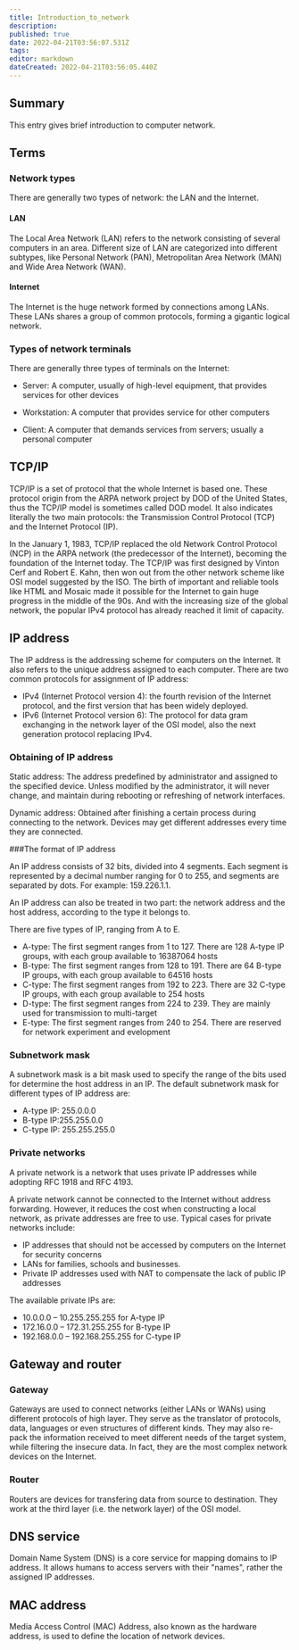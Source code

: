 ```yaml
---
title: Introduction_to_network
description: 
published: true
date: 2022-04-21T03:56:07.531Z
tags: 
editor: markdown
dateCreated: 2022-04-21T03:56:05.440Z
---
```




## Summary

This entry gives brief introduction to computer network.

## Terms

### Network types

There are generally two types of network: the LAN and the Internet.

#### LAN

The Local Area Network (LAN) refers to the network consisting of several computers in an area. Different size of LAN are categorized into different subtypes, like Personal Network (PAN), Metropolitan Area Network (MAN) and Wide Area Network (WAN).

#### Internet

The Internet is the huge network formed by connections among LANs. These LANs shares a group of common protocols, forming a gigantic logical network.

### Types of network terminals

There are generally three types of terminals on the Internet:

* Server: A computer, usually of high-level equipment, that provides services for other devices

* Workstation: A computer that provides service for other computers

* Client: A computer that demands services from servers; usually a personal computer

## TCP/IP

TCP/IP is a set of protocol that the whole Internet is based one. These protocol origin from the ARPA network project by DOD of the United States, thus the TCP/IP model is sometimes called DOD model. It also indicates literally the two main protocols: the Transmission Control Protocol (TCP) and the Internet Protocol (IP).

In the January 1, 1983, TCP/IP replaced the old Network Control Protocol (NCP) in the ARPA network (the predecessor of the Internet), becoming the foundation of the Internet today. The TCP/IP was first designed by Vinton Cerf and Robert E. Kahn, then won out from the other network scheme like OSI model suggested by the ISO. The birth of important and reliable tools like HTML and Mosaic made it possible for the Internet to gain huge progress in the middle of the 90s. And with the increasing size of the global network, the popular IPv4 protocol has already reached it limit of capacity.


## IP address

The IP address is the addressing scheme for computers on the Internet. It also refers to the unique address assigned to each computer. There are two common protocols for assignment of IP address:

- IPv4 (Internet Protocol version 4): the fourth revision of the Internet protocol, and the first version that has been widely deployed.
- IPv6 (Internet Protocol version 6): The protocol for data gram exchanging in the network layer of the OSI model, also the next generation protocol replacing IPv4.

### Obtaining of IP address

Static address: The address predefined by administrator and assigned to the specified device. Unless modified by the administrator, it will never change, and maintain during rebooting or refreshing of network interfaces.

Dynamic address: Obtained after finishing a certain process during connecting to the network. Devices may get different addresses every time they are connected.

###The format of IP address

An IP address consists of 32 bits, divided into 4 segments. Each segment is represented by a decimal number ranging for 0 to 255, and segments are separated by dots. For example: 159.226.1.1.

An IP address can also be treated in two part: the network address and the host address, according to the type it belongs to.

There are five types of IP, ranging from A to E.

* A-type: The first segment ranges from 1 to 127. There are 128 A-type IP groups, with each group available to 16387064 hosts
* B-type: The first segment ranges from 128 to 191. There are 64 B-type IP groups, with each group available to 64516 hosts
* C-type: The first segment ranges from 192 to 223. There are 32 C-type IP groups, with each group available to 254 hosts
* D-type: The first segment ranges from 224 to 239. They are mainly used for transmission to multi-target
* E-type: The first segment ranges from 240 to 254. There are reserved for network experiment and evelopment

### Subnetwork mask

A subnetwork mask is a bit mask used to specify the range of the bits used for determine the host address in an IP. The default subnetwork mask for different types of IP address are:

- A-type IP: 255.0.0.0
- B-type IP:255.255.0.0
- C-type IP: 255.255.255.0

### Private networks

A private network is a network that uses private IP addresses while adopting RFC 1918 and RFC 4193.

A private network cannot be connected to the Internet without address forwarding. However, it reduces the cost when constructing a local network, as private addresses are free to use. Typical cases for private networks include:

* IP addresses that should not be accessed by computers on the Internet for security concerns
* LANs for families, schools and businesses.
* Private IP addresses used with NAT to compensate the lack of public IP addresses

The available private IPs are:

- 10.0.0.0 – 10.255.255.255 for A-type IP
- 172.16.0.0 – 172.31.255.255 for B-type IP
- 192.168.0.0 – 192.168.255.255 for C-type IP

## Gateway and router

### Gateway

Gateways are used to connect networks (either LANs or WANs) using different protocols of high layer. They serve as the translator of protocols, data, languages or even structures of different kinds. They may also re-pack the information received to meet different needs of the target system, while filtering the insecure data. In fact, they are the most complex network devices on the Internet.

### Router

Routers are devices for transfering data from source to destination. They work at the third layer (i.e. the network layer) of the OSI model.

## DNS service

Domain Name System (DNS) is a core service for mapping domains to IP address. It allows humans to access servers with their "names", rather the assigned IP addresses.

## MAC address

Media Access Control (MAC) Address, also known as the hardware address, is used to define the location of network devices.